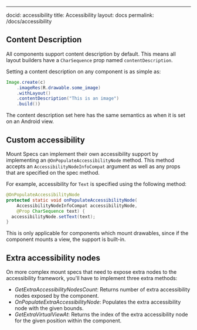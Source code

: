 ---
docid: accessibility
title: Accessibility
layout: docs
permalink: /docs/accessibility

## Content Description

All components support content description by default. This means all layout builders have a `CharSequence` prop named `contentDescription`.

Setting a content description on any component is as simple as:

```java
Image.create(c)
    .imageRes(R.drawable.some_image)
    .withLayout()
    .contentDescription("This is an image")
    .build())
```

The content description set here has the same semantics as when it is set on an Android view. 

## Custom accessibility

Mount Specs can implement their own accessibility support by implementing an `@OnPopulateAccessibilityNode` method. This method accepts an `AccessibilityNodeInfoCompat` argument as well as any props that are specified on the spec method. 

For example, accessibility for `Text` is specified using the following method: 

```java
@OnPopulateAccessibilityNode
protected static void onPopulateAccessibilityNode(
    AccessibilityNodeInfoCompat accessibilityNode,
    @Prop CharSequence text) {
  accessibilityNode.setText(text);
}
```

This is only applicable for components which mount drawables, since if the component mounts a view, the support is built-in.

## Extra accessibility nodes 

On more complex mount specs that need to expose extra nodes to the accessibility framework, you'll have to implement three extra methods:

- *GetExtraAccessibilityNodesCount*: Returns number of extra accessibility nodes exposed by the component.
- *OnPopulateExtraAccessibilityNode*: Populates the extra accessibility node with the given bounds. 
- *GetExtraVirtualViewAt*: Returns the index of the extra accessibility node for the given position within the component.
